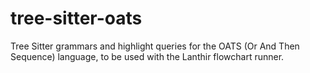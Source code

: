 # tree-sitter-oats

Tree Sitter grammars and highlight queries for the OATS (Or And Then Sequence) language, to be used with the Lanthir flowchart runner.

